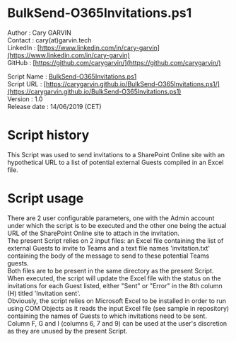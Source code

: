 # BulkSend-O365Invitations.ps1

Author       : Cary GARVIN  
Contact      : cary(at)garvin.tech  
LinkedIn     : [https://www.linkedin.com/in/cary-garvin](https://www.linkedin.com/in/cary-garvin)  
GitHub       : [https://github.com/carygarvin/](https://github.com/carygarvin/)  


Script Name  : [BulkSend-O365Invitations.ps1](https://github.com/carygarvin/BulkSend-O365Invitations.ps1/)  
Script URL   : [https://carygarvin.github.io/BulkSend-O365Invitations.ps1/](https://carygarvin.github.io/BulkSend-O365Invitations.ps1)  
Version      : 1.0  
Release date : 14/06/2019 (CET)  

# Script history
This Script was used to send invitations to a SharePoint Online site with an hypothetical URL to a list of potential external Guests compiled in an Excel file.  

# Script usage
There are 2 user configurable parameters, one with the Admin account under which the script is to be executed and the other one being the actual URL of the SharePoint Online site to attach in the invitation.  
The present Script relies on 2 input files: an Excel file containing the list of external Guests to invite to Teams and a text file names 'invitation.txt' containing the body of the message to send to these potential Teams guests.  
Both files are to be present in the same directory as the present Script.  
When executed, the script will update the Excel file with the status on the invitations for each Guest listed, either "Sent" or "Error" in the 8th column (H) titled 'Invitation sent'.  
Obviously, the script relies on Microsoft Excel to be installed in order to run  using COM Objects as it reads the input Excel file (see sample in repository) containing the names of Guests to which invitations need to be sent.  
Column F, G and I (columns 6, 7 and 9) can be used at the user's discretion as they are unused by the present Script.  
